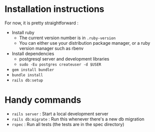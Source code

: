 # Installation instructions

For now, it is pretty straightforward :

* Install ruby
  * The current version number is in `.ruby-version`
  * You can either use your distribution package manager, or a ruby version manager such as rbenv
* Install dependencies
  * postgresql server and development libraries
  * `sudo -Eu postgres createuser -d $USER`
* `gem install bundler`
* `bundle install`
* `rails db:setup`

# Handy commands

* `rails server` : Start a local development server
* `rails db:migrate` : Run this whenever there's a new db migration
* `rspec` : Run all tests (the tests are in the spec directory)
